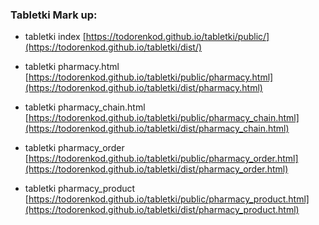 ### Tabletki Mark up: 
* tabletki index [https://todorenkod.github.io/tabletki/public/](https://todorenkod.github.io/tabletki/dist/)

* tabletki pharmacy.html [https://todorenkod.github.io/tabletki/public/pharmacy.html](https://todorenkod.github.io/tabletki/dist/pharmacy.html)

* tabletki pharmacy_chain.html [https://todorenkod.github.io/tabletki/public/pharmacy_chain.html](https://todorenkod.github.io/tabletki/dist/pharmacy_chain.html)

* tabletki pharmacy_order [https://todorenkod.github.io/tabletki/public/pharmacy_order.html](https://todorenkod.github.io/tabletki/dist/pharmacy_order.html)

* tabletki pharmacy_product [https://todorenkod.github.io/tabletki/public/pharmacy_product.html](https://todorenkod.github.io/tabletki/dist/pharmacy_product.html)
